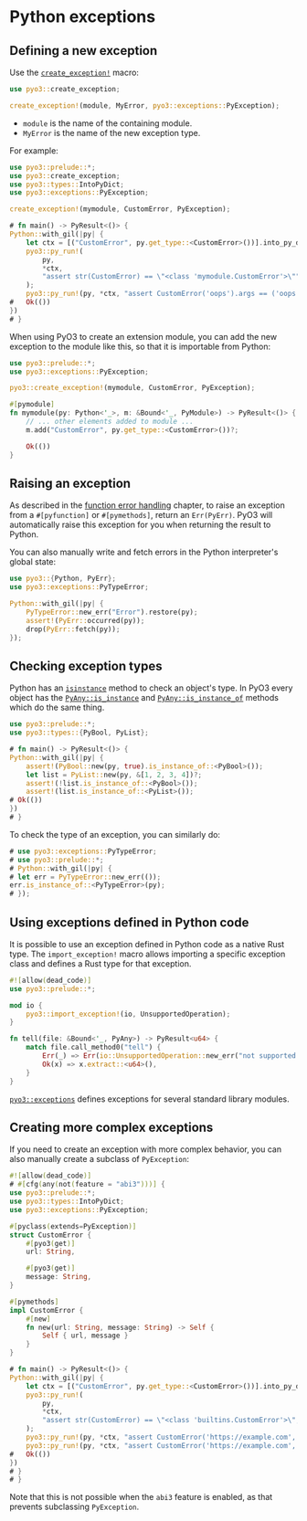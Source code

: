 # Python exceptions

## Defining a new exception

Use the [`create_exception!`] macro:

```rust
use pyo3::create_exception;

create_exception!(module, MyError, pyo3::exceptions::PyException);
```

* `module` is the name of the containing module.
* `MyError` is the name of the new exception type.

For example:

```rust
use pyo3::prelude::*;
use pyo3::create_exception;
use pyo3::types::IntoPyDict;
use pyo3::exceptions::PyException;

create_exception!(mymodule, CustomError, PyException);

# fn main() -> PyResult<()> {
Python::with_gil(|py| {
    let ctx = [("CustomError", py.get_type::<CustomError>())].into_py_dict(py)?;
    pyo3::py_run!(
        py,
        *ctx,
        "assert str(CustomError) == \"<class 'mymodule.CustomError'>\""
    );
    pyo3::py_run!(py, *ctx, "assert CustomError('oops').args == ('oops',)");
#   Ok(())
})
# }
```

When using PyO3 to create an extension module, you can add the new exception to
the module like this, so that it is importable from Python:

```rust
use pyo3::prelude::*;
use pyo3::exceptions::PyException;

pyo3::create_exception!(mymodule, CustomError, PyException);

#[pymodule]
fn mymodule(py: Python<'_>, m: &Bound<'_, PyModule>) -> PyResult<()> {
    // ... other elements added to module ...
    m.add("CustomError", py.get_type::<CustomError>())?;

    Ok(())
}
```

## Raising an exception

As described in the [function error handling](./function/error-handling.md) chapter, to raise an exception from a `#[pyfunction]` or `#[pymethods]`, return an `Err(PyErr)`. PyO3 will automatically raise this exception for you when returning the result to Python.

You can also manually write and fetch errors in the Python interpreter's global state:

```rust
use pyo3::{Python, PyErr};
use pyo3::exceptions::PyTypeError;

Python::with_gil(|py| {
    PyTypeError::new_err("Error").restore(py);
    assert!(PyErr::occurred(py));
    drop(PyErr::fetch(py));
});
```

## Checking exception types

Python has an [`isinstance`](https://docs.python.org/3/library/functions.html#isinstance) method to check an object's type.
In PyO3 every object has the [`PyAny::is_instance`] and [`PyAny::is_instance_of`] methods which do the same thing.

```rust
use pyo3::prelude::*;
use pyo3::types::{PyBool, PyList};

# fn main() -> PyResult<()> {
Python::with_gil(|py| {
    assert!(PyBool::new(py, true).is_instance_of::<PyBool>());
    let list = PyList::new(py, &[1, 2, 3, 4])?;
    assert!(!list.is_instance_of::<PyBool>());
    assert!(list.is_instance_of::<PyList>());
# Ok(())
})
# }
```

To check the type of an exception, you can similarly do:

```rust
# use pyo3::exceptions::PyTypeError;
# use pyo3::prelude::*;
# Python::with_gil(|py| {
# let err = PyTypeError::new_err(());
err.is_instance_of::<PyTypeError>(py);
# });
```

## Using exceptions defined in Python code

It is possible to use an exception defined in Python code as a native Rust type.
The `import_exception!` macro allows importing a specific exception class and defines a Rust type
for that exception.

```rust
#![allow(dead_code)]
use pyo3::prelude::*;

mod io {
    pyo3::import_exception!(io, UnsupportedOperation);
}

fn tell(file: &Bound<'_, PyAny>) -> PyResult<u64> {
    match file.call_method0("tell") {
        Err(_) => Err(io::UnsupportedOperation::new_err("not supported: tell")),
        Ok(x) => x.extract::<u64>(),
    }
}
```

[`pyo3::exceptions`]({{#PYO3_DOCS_URL}}/pyo3/exceptions/index.html)
defines exceptions for several standard library modules.

[`create_exception!`]: {{#PYO3_DOCS_URL}}/pyo3/macro.create_exception.html
[`import_exception!`]: {{#PYO3_DOCS_URL}}/pyo3/macro.import_exception.html

[`PyErr`]: {{#PYO3_DOCS_URL}}/pyo3/struct.PyErr.html
[`PyResult`]: {{#PYO3_DOCS_URL}}/pyo3/type.PyResult.html
[`PyErr::from_value`]: {{#PYO3_DOCS_URL}}/pyo3/struct.PyErr.html#method.from_value
[`PyAny::is_instance`]: {{#PYO3_DOCS_URL}}/pyo3/types/trait.PyAnyMethods.html#tymethod.is_instance
[`PyAny::is_instance_of`]: {{#PYO3_DOCS_URL}}/pyo3/types/trait.PyAnyMethods.html#tymethod.is_instance_of

## Creating more complex exceptions

If you need to create an exception with more complex behavior, you can also manually create a subclass of `PyException`:

```rust
#![allow(dead_code)]
# #[cfg(any(not(feature = "abi3")))] {
use pyo3::prelude::*;
use pyo3::types::IntoPyDict;
use pyo3::exceptions::PyException;

#[pyclass(extends=PyException)]
struct CustomError {
    #[pyo3(get)]
    url: String,

    #[pyo3(get)]
    message: String,
}

#[pymethods]
impl CustomError {
    #[new]
    fn new(url: String, message: String) -> Self {
        Self { url, message }
    }
}

# fn main() -> PyResult<()> {
Python::with_gil(|py| {
    let ctx = [("CustomError", py.get_type::<CustomError>())].into_py_dict(py)?;
    pyo3::py_run!(
        py,
        *ctx,
        "assert str(CustomError) == \"<class 'builtins.CustomError'>\", repr(CustomError)"
    );
    pyo3::py_run!(py, *ctx, "assert CustomError('https://example.com', 'something went bad').args == ('https://example.com', 'something went bad')");
    pyo3::py_run!(py, *ctx, "assert CustomError('https://example.com', 'something went bad').url == 'https://example.com'");
#   Ok(())
})
# }
# }

```

Note that this is not possible when the ``abi3`` feature is enabled, as that prevents subclassing ``PyException``.
